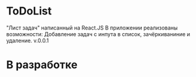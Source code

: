 # ToDoList
"Лист задач" написанный на React.JS
В приложении реализованы возможности: Добавление задач с инпута в список, зачёркиваниние и удаление.
v.0.0.1
# В разработке
